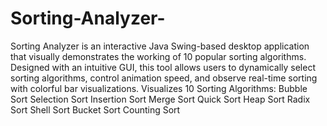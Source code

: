 # Sorting-Analyzer-
Sorting Analyzer is an interactive Java Swing-based desktop application that visually demonstrates the working of 10 popular sorting algorithms. Designed with an intuitive GUI, this tool allows users to dynamically select sorting algorithms, control animation speed, and observe real-time sorting with colorful bar visualizations.
Visualizes 10 Sorting Algorithms:
Bubble Sort
Selection Sort
Insertion Sort
Merge Sort
Quick Sort
Heap Sort
Radix Sort
Shell Sort
Bucket Sort
Counting Sort
